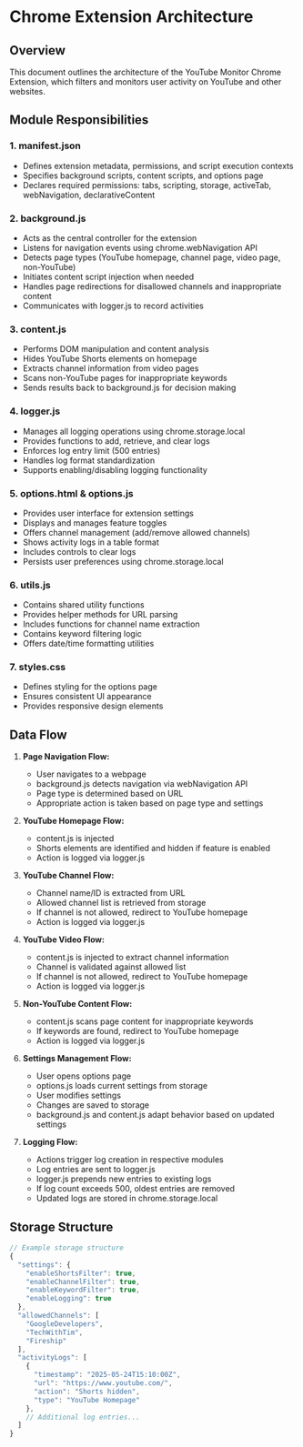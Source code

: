 # Chrome Extension Architecture

## Overview
This document outlines the architecture of the YouTube Monitor Chrome Extension, which filters and monitors user activity on YouTube and other websites.

## Module Responsibilities

### 1. manifest.json
- Defines extension metadata, permissions, and script execution contexts
- Specifies background scripts, content scripts, and options page
- Declares required permissions: tabs, scripting, storage, activeTab, webNavigation, declarativeContent

### 2. background.js
- Acts as the central controller for the extension
- Listens for navigation events using chrome.webNavigation API
- Detects page types (YouTube homepage, channel page, video page, non-YouTube)
- Initiates content script injection when needed
- Handles page redirections for disallowed channels and inappropriate content
- Communicates with logger.js to record activities

### 3. content.js
- Performs DOM manipulation and content analysis
- Hides YouTube Shorts elements on homepage
- Extracts channel information from video pages
- Scans non-YouTube pages for inappropriate keywords
- Sends results back to background.js for decision making

### 4. logger.js
- Manages all logging operations using chrome.storage.local
- Provides functions to add, retrieve, and clear logs
- Enforces log entry limit (500 entries)
- Handles log format standardization
- Supports enabling/disabling logging functionality

### 5. options.html & options.js
- Provides user interface for extension settings
- Displays and manages feature toggles
- Offers channel management (add/remove allowed channels)
- Shows activity logs in a table format
- Includes controls to clear logs
- Persists user preferences using chrome.storage.local

### 6. utils.js
- Contains shared utility functions
- Provides helper methods for URL parsing
- Includes functions for channel name extraction
- Contains keyword filtering logic
- Offers date/time formatting utilities

### 7. styles.css
- Defines styling for the options page
- Ensures consistent UI appearance
- Provides responsive design elements

## Data Flow

1. **Page Navigation Flow:**
   - User navigates to a webpage
   - background.js detects navigation via webNavigation API
   - Page type is determined based on URL
   - Appropriate action is taken based on page type and settings

2. **YouTube Homepage Flow:**
   - content.js is injected
   - Shorts elements are identified and hidden if feature is enabled
   - Action is logged via logger.js

3. **YouTube Channel Flow:**
   - Channel name/ID is extracted from URL
   - Allowed channel list is retrieved from storage
   - If channel is not allowed, redirect to YouTube homepage
   - Action is logged via logger.js

4. **YouTube Video Flow:**
   - content.js is injected to extract channel information
   - Channel is validated against allowed list
   - If channel is not allowed, redirect to YouTube homepage
   - Action is logged via logger.js

5. **Non-YouTube Content Flow:**
   - content.js scans page content for inappropriate keywords
   - If keywords are found, redirect to YouTube homepage
   - Action is logged via logger.js

6. **Settings Management Flow:**
   - User opens options page
   - options.js loads current settings from storage
   - User modifies settings
   - Changes are saved to storage
   - background.js and content.js adapt behavior based on updated settings

7. **Logging Flow:**
   - Actions trigger log creation in respective modules
   - Log entries are sent to logger.js
   - logger.js prepends new entries to existing logs
   - If log count exceeds 500, oldest entries are removed
   - Updated logs are stored in chrome.storage.local

## Storage Structure

```javascript
// Example storage structure
{
  "settings": {
    "enableShortsFilter": true,
    "enableChannelFilter": true,
    "enableKeywordFilter": true,
    "enableLogging": true
  },
  "allowedChannels": [
    "GoogleDevelopers",
    "TechWithTim",
    "Fireship"
  ],
  "activityLogs": [
    {
      "timestamp": "2025-05-24T15:10:00Z",
      "url": "https://www.youtube.com/",
      "action": "Shorts hidden",
      "type": "YouTube Homepage"
    },
    // Additional log entries...
  ]
}
```
